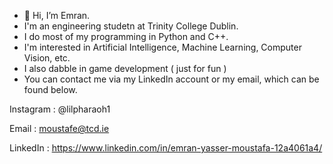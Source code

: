 - 👋 Hi, I’m Emran.
- I'm an engineering studetn at Trinity College Dublin.
- I do most of my programming in Python and C++.
- I'm interested in Artificial Intelligence, Machine Learning, Computer Vision, etc.
- I also dabble in game development ( just for fun )
- You can contact me via my LinkedIn account or my email, which can be found below.

Instagram : @lilpharaoh1

Email : moustafe@tcd.ie

LinkedIn : https://www.linkedin.com/in/emran-yasser-moustafa-12a4061a4/
